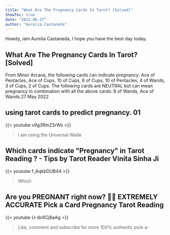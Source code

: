 ```yaml
---
title: "What Are The Pregnancy Cards In Tarot? [Solved]"
ShowToc: true 
date: "2022-06-27"
author: "Aurelia Castaneda" 
---
```


Howdy, iam Aurelia Castaneda, I hope you have the best day today.
## What Are The Pregnancy Cards In Tarot? [Solved]
From Minor Arcana, the following cards can indicate pregnancy: Ace of Pentacles, Ace of Cups, 10 of Cups, 6 of Cups, 10 of Pentacles, 4 of Wands, 3 of Cups, 2 of Cups. The following cards are NEUTRAL but can mean pregnancy in combination with all the above cards: 8 of Wands, Ace of Wands.27 May 2022

## using tarot cards to predict pregnancy.      01
{{< youtube v9g3Rm23rWs >}}
>I am using the Universal Waite 

## Which cards indicate "Pregnancy" in Tarot Reading ? - Tips by Tarot Reader Vinita Sinha Ji
{{< youtube f_AqkbDUB44 >}}
>Which 

## Are you PREGNANT right now? 🔮😊 EXTREMELY ACCURATE Pick a Card Pregnancy Tarot Reading
{{< youtube U-dc6Cj6aAg >}}
>Like, comment and subscribe for more 100% authentic pick-a-

